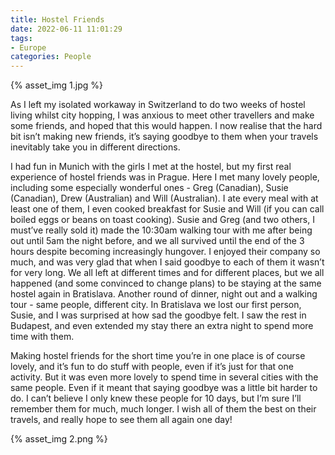 ```yaml
---
title: Hostel Friends
date: 2022-06-11 11:01:29
tags:
- Europe
categories: People
---
```

{% asset_img 1.jpg %}

As I left my isolated workaway in Switzerland to do two weeks of hostel living whilst city hopping, I was anxious to meet other travellers and make some friends, and hoped that this would happen. I now realise that the hard bit isn’t making new friends, it’s saying goodbye to them when your travels inevitably take you in different directions. 

I had fun in Munich with the girls I met at the hostel, but my first real experience of hostel friends was in Prague. Here I met many lovely people, including some especially wonderful ones - Greg (Canadian), Susie (Canadian), Drew (Australian) and Will (Australian). I ate every meal with at least one of them, I even cooked breakfast for Susie and Will (if you can call boiled eggs or beans on toast cooking). Susie and Greg (and two others, I must’ve really sold it) made the 10:30am walking tour with me after being out until 5am the night before, and we all survived until the end of the 3 hours despite becoming increasingly hungover. I enjoyed their company so much, and was very glad that when I said goodbye to each of them it wasn’t for very long. We all left at different times and for different places, but we all happened (and some convinced to change plans) to be staying at the same hostel again in Bratislava. Another round of dinner, night out and a walking tour - same people, different city. In Bratislava we lost our first person, Susie, and I was surprised at how sad the goodbye felt. I saw the rest in Budapest, and even extended my stay there an extra night to spend more time with them. 

Making hostel friends for the short time you’re in one place is of course lovely, and it’s fun to do stuff with people, even if it’s just for that one activity. But it was even more lovely to spend time in several cities with the same people. Even if it meant that saying goodbye was a little bit harder to do. I can’t believe I only knew these people for 10 days, but I’m sure I’ll remember them for much, much longer. I wish all of them the best on their travels, and really hope to see them all again one day!

{% asset_img 2.png %}